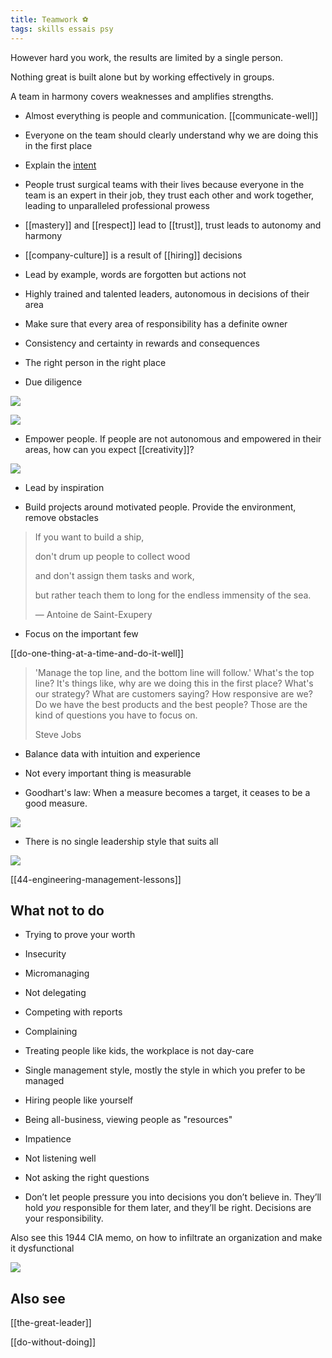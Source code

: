 ```yaml
---
title: Teamwork ⚽ 
tags: skills essais psy 
---
```


However hard you work, the results are limited by a single person. 

Nothing great is built alone but by working effectively in groups. 

A team in harmony covers weaknesses and amplifies strengths. 

* Almost everything is people and communication. [[communicate-well]] 

* Everyone on the team should clearly understand why we are doing this in the first place 

* Explain the [intent](https://en.wikipedia.org/wiki/Intent_(military))

* People trust surgical teams with their lives because everyone in the team is an expert in their job, they trust each other and work together, leading to unparalleled professional prowess 

* [[mastery]] and [[respect]] lead to [[trust]], trust leads to autonomy and harmony  

* [[company-culture]] is a result of [[hiring]] decisions

* Lead by example, words are forgotten but actions not 

* Highly trained and talented leaders, autonomous in decisions of their area 

* Make sure that every area of responsibility has a definite owner 

* Consistency and certainty in rewards and consequences  

* The right person in the right place 

* Due diligence 

![](/static/img/excuses.jpeg)

![](/static/img/accountability-ladder.jpeg)

* Empower people. If people are not autonomous and empowered in their areas, how can you expect [[creativity]]?

![](/static/img/boss-vs-leader.png)

* Lead by inspiration 

* Build projects around motivated people. Provide the environment, remove obstacles
 
> If you want to build a ship, 
> 
> don't drum up people to collect wood 
> 
> and don't assign them tasks and work, 
> 
> but rather teach them to long for the endless immensity of the sea. 
> 
> — Antoine de Saint-Exupery


* Focus on the important few 

[[do-one-thing-at-a-time-and-do-it-well]]

> 'Manage the top line, and the bottom line will follow.' What's the top line? It's things like, why are we doing this in the first place? What's our strategy? What are customers saying? How responsive are we? Do we have the best products and the best people? Those are the kind of questions you have to focus on. 
> 
> Steve Jobs

* Balance data with intuition and experience 

* Not every important thing is measurable 
* Goodhart's law: When a measure becomes a target, it ceases to be a good measure.

![](/static/drawings/matter-vs-measure.svg)

* There is no single leadership style that suits all 

![](/static/img/maker-time.png)

[[44-engineering-management-lessons]]

## What not to do 

* Trying to prove your worth
* Insecurity
* Micromanaging
* Not delegating
* Competing with reports
* Complaining 
* Treating people like kids, the workplace is not day-care  

* Single management style, mostly the style in which you prefer to be managed
* Hiring people like yourself

* Being all-business, viewing people as "resources" 

* Impatience
* Not listening well
* Not asking the right questions

*  Don’t let people pressure you into decisions you don’t believe in. They’ll hold _you_ responsible for them later, and they’ll be right. Decisions are your responsibility.

Also see this 1944 CIA memo, on how to infiltrate an organization and make it dysfunctional

![](/static/img/infiltrate.jpeg)

## Also see 

[[the-great-leader]]

[[do-without-doing]]



